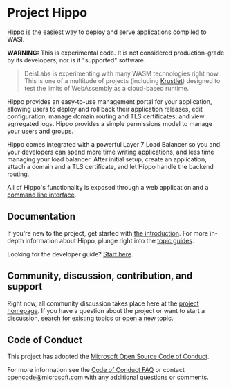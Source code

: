 # Project Hippo

Hippo is the easiest way to deploy and serve applications compiled to WASI.

**WARNING:** This is experimental code. It is not considered production-grade
by its developers, nor is it "supported" software.

> DeisLabs is experimenting with many WASM technologies right now. This is one
> of a multitude of projects (including
> [Krustlet](https://github.com/deislabs/krustlet)) designed to test the limits
> of WebAssembly as a cloud-based runtime.

Hippo provides an easy-to-use management portal for your application, allowing
users to deploy and roll back their application releases, edit configuration,
manage domain routing and TLS certificates, and view agrregated logs. Hippo
provides a simple permissions model to manage your users and groups.

Hippo comes integrated with a powerful Layer 7 Load Balancer so you and your
developers can spend more time writing applications, and less time managing
your load balancer. After initial setup, create an application, attach a domain
and a TLS certificate, and let Hippo handle the backend routing.

All of Hippo's functionality is exposed through a web application and a
[command line interface](https://github.com/deislabs/hippo-cli).

## Documentation

If you're new to the project, get started with [the
introduction](https://docs.hippofactory.dev/intro/). For more in-depth
information about Hippo, plunge right into the [topic
guides](https://docs.hippofactory.dev/topics/).

Looking for the developer guide? [Start
here](https://docs.hippofactory.dev/developers).

## Community, discussion, contribution, and support

Right now, all community discussion takes place here at the [project
homepage](https://github.com/deislabs/hippo). If you have a question about the
project or want to start a discussion, [search for existing
topics](https://github.com/deislabs/hippo/issues?q=is%3Aissue) or [open a new
topic](https://github.com/deislabs/hippo/issues/new).

## Code of Conduct

This project has adopted the [Microsoft Open Source Code of
Conduct](https://opensource.microsoft.com/codeofconduct/).

For more information see the [Code of Conduct
FAQ](https://opensource.microsoft.com/codeofconduct/faq/) or contact
[opencode@microsoft.com](mailto:opencode@microsoft.com) with any additional
questions or comments.
